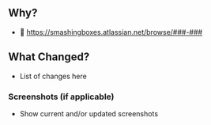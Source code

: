 ## Why?
- :notebook: https://smashingboxes.atlassian.net/browse/###-###

## What Changed?
- List of changes here

### Screenshots (if applicable)
- Show current and/or updated screenshots
